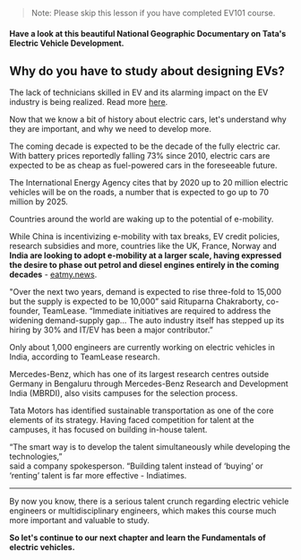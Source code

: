 > Note: Please skip this lesson if you have completed EV101 course.

#### Have a look at this beautiful National Geographic Documentary on Tata's Electric Vehicle Development.

<!-- There is a video link after this text on the LMS -->

## Why do you have to study about designing EVs?

The lack of technicians skilled in EV and its alarming impact on the EV industry is being realized. Read more [here](https://www.fleetnews.co.uk/news/environment/2015/12/02/skills-shortage-means-government-ev-plans-could-fail-warns-imi).

Now that we know a bit of history about electric cars, let's understand why they are important, and why we need to develop more.

The coming decade is expected to be the decade of the fully electric car. With battery prices reportedly falling 73% since 2010, electric cars are expected to be as cheap as fuel-powered cars in the foreseeable future. 

The International Energy Agency cites that by 2020 up to 20 million electric vehicles will be on the roads, a number that is expected to go up to 70 million by 2025. 

Countries around the world are waking up to the potential of e-mobility. 

While China is incentivizing e-mobility with tax breaks, EV credit policies, research subsidies and more, countries like the UK, France, Norway and **India are looking to adopt e-mobility at a larger scale, having expressed the desire to phase out petrol and diesel engines entirely in the coming decades** - [eatmy.news](https://www.eatmy.news/2020/08/electric-cars-future-india-as-case-study.html).

"Over the next two years, demand is expected to rise three-fold to 15,000 but the supply is expected to be 10,000” said Rituparna Chakraborty, co-founder, TeamLease. “Immediate initiatives are required to address the widening demand-supply gap… The auto industry itself has stepped up its hiring by 30% and IT/EV has been a major contributor.”

Only about 1,000 engineers are currently working on electric vehicles in India, according to TeamLease research. 

Mercedes-Benz, which has one of its largest research centres outside Germany in Bengaluru through Mercedes-Benz Research and Development India (MBRDI), also visits campuses for the selection process.

Tata Motors has identified sustainable transportation as one of the core elements of its strategy. Having faced competition for talent at the campuses, it has focused on building in-house talent.

“The smart way is to develop the talent simultaneously while developing the technologies,”  
said a company spokesperson. “Building talent instead of ‘buying’ or ‘renting’ talent is far more effective - Indiatimes.

----
By now you know, there is a serious talent crunch regarding electric vehicle engineers or multidisciplinary engineers, which makes this course much more important and valuable to study. 

**So let's continue to our next chapter and learn the Fundamentals of electric vehicles.**